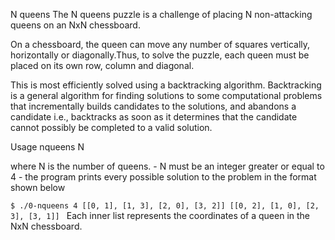 N queens
The N queens puzzle is a challenge of placing N non-attacking queens on an NxN chessboard.

On a chessboard, the queen can move any number of squares vertically, horizontally or diagonally.Thus, to solve the puzzle, each queen must be placed on its own row, column and diagonal.

This is most efficiently solved using a backtracking algorithm. Backtracking is a general algorithm for finding solutions to some computational problems that incrementally builds candidates to the solutions, and abandons a candidate i.e., backtracks as soon as it determines that the candidate cannot possibly be completed to a valid solution.

Usage
nqueens N

where N is the number of queens. - N must be an integer greater or equal to 4 - the program prints every possible solution to the problem in the format shown below

`$ ./0-nqueens 4
[[0, 1], [1, 3], [2, 0], [3, 2]]
[[0, 2], [1, 0], [2, 3], [3, 1]]
`
Each inner list represents the coordinates of a queen in the NxN chessboard.
